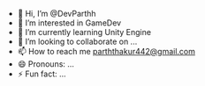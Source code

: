 - 👋 Hi, I’m @DevParthh
- 👀 I’m interested in GameDev
- 🌱 I’m currently learning Unity Engine
- 💞️ I’m looking to collaborate on ...
- 📫 How to reach me parththakur442@gmail.com
- 😄 Pronouns: ...
- ⚡ Fun fact: ...

<!---
DevParthh/DevParthh is a ✨ special ✨ repository because its `README.md` (this file) appears on your GitHub profile.
You can click the Preview link to take a look at your changes.
--->
